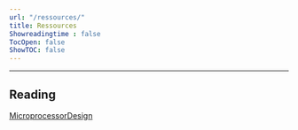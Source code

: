 ```yaml
---
url: "/ressources/"
title: Ressources
Showreadingtime : false
TocOpen: false
ShowTOC: false
---
```


---

## Reading
[MicroprocessorDesign](/other/MicroprocessorDesign.pdf)  




